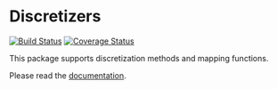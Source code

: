# Discretizers

[![Build Status](https://travis-ci.org/sisl/Discretizers.jl.svg?branch=master)](https://travis-ci.org/sisl/Discretizers.jl)
[![Coverage Status](https://coveralls.io/repos/sisl/Discretizers.jl/badge.svg)](https://coveralls.io/r/sisl/Discretizers.jl)

This package supports discretization methods and mapping functions.

Please read the [documentation](http://nbviewer.ipython.org/github/sisl/Discretizers.jl/blob/master/doc/Discretizers.ipynb).
